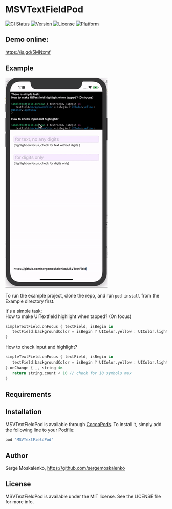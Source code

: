 # MSVTextFieldPod

[![CI Status](https://img.shields.io/travis/sergemoskalenko/MSVTextFieldPod.svg?style=flat)](https://travis-ci.org/sergemoskalenko/MSVTextFieldPod)
[![Version](https://img.shields.io/cocoapods/v/MSVTextFieldPod.svg?style=flat)](https://cocoapods.org/pods/MSVTextFieldPod)
[![License](https://img.shields.io/cocoapods/l/MSVTextFieldPod.svg?style=flat)](https://cocoapods.org/pods/MSVTextFieldPod)
[![Platform](https://img.shields.io/cocoapods/p/MSVTextFieldPod.svg?style=flat)](https://cocoapods.org/pods/MSVTextFieldPod)

## Demo online:
<a href="https://is.gd/5MNxmf" taget=_blank>https://is.gd/5MNxmf</a>

## Example

[![img](https://raw.githubusercontent.com/sergemoskalenko/MSVTextField/master/Example/MSVTextField.gif)](https://github.com/sergemoskalenko/MSVTextField)


To run the example project, clone the repo, and run `pod install` from the Example directory first.

It's a simple task:<br>
How to make UITextfield highlight when tapped? (On focus)

```swift
simpleTextField.onFocus { textField, isBegin in
   textField.backgroundColor = isBegin ? UIColor.yellow : UIColor.lightGray
}
```

How to check input and highlight?

```swift
simpleTextField.onFocus { textField, isBegin in
   textField.backgroundColor = isBegin ? UIColor.yellow : UIColor.lightGray
}.onChange { _, string in
   return string.count < 10 // check for 10 symbols max
}
```


## Requirements

## Installation

MSVTextFieldPod is available through [CocoaPods](https://cocoapods.org). To install
it, simply add the following line to your Podfile:

```ruby
pod 'MSVTextFieldPod'
```

## Author

Serge Moskalenko, https://github.com/sergemoskalenko

## License

MSVTextFieldPod is available under the MIT license. See the LICENSE file for more info.
